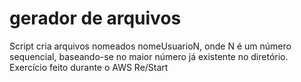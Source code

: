# gerador de arquivos
Script cria arquivos nomeados nomeUsuarioN, onde N é um número sequencial, baseando-se no maior número já existente no diretório. Exercício feito durante o AWS Re/Start
